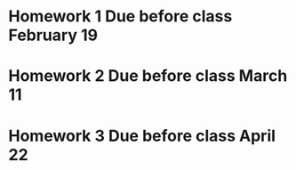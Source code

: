 # Homework 1 Due before class February 19

# Homework 2 Due before class March 11

# Homework 3 Due before class April 22
